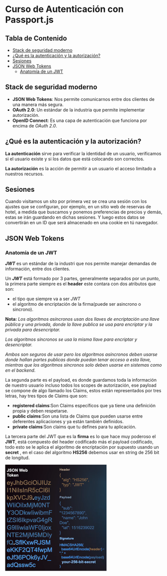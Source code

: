 # Curso de Autenticación con Passport.js

## Tabla de Contenido
- [Stack de seguridad moderno](#Stack-de-seguridad-moderno)
- [¿Qué es la autenticación y la autorización?](#¿Qué-es-la-autenticación-y-la-autorización?)
- [Sesiones](#Sesiones)
- [JSON Web Tokens](#JSON-Web-Tokens)
  - [Anatomía de un JWT](#Anatomía-de-un-JWT)

## Stack de seguridad moderno

- **JSON Web Tokens**: Nos permite comunicarnos entre dos clientes de una manera más segura.
- **OAuth 2.0**: Un estándar de la industria que permite implementar autorización.
- **OpenID Connect**: Es una capa de autenticación que funciona por encima de *OAuth 2.0*.

## ¿Qué es la autenticación y la autorización?

**La autenticación** sirve para verificar la identidad de un usuario, verificamos si el usuario existe y si los datos que está colocando son correctos.

**La autorización** es la acción de permitir a un usuario el acceso limitado a nuestros recursos.

## Sesiones

Cuando visitamos un sito por primera vez se crea una sesión con los ajustes que se configuran, por ejemplo, en un sitio web de reservas de hotel, a medida que buscamos y ponemos preferencias de precios y demás, estas se irán guardando en dichas sesiones. Y luego estos datos se convertirán en un ID que será almacenado en una cookie en tú navegador.

## JSON Web Tokens

### Anatomía de un JWT

***JWT*** es un estándar de la industri que nos permite manejar demandas de información, entre dos clientes.

Un ***JWT*** está formado por 3 partes, generalmente separados por un punto, la primera parte siempre es el **header** este contara con dos atributos que son:
  - el tipo que siempre va a ser *JWT*
  - el algoritmo de encriptación de la firma(puede ser asincrono o sincrono).

**Nota:**
*Los algoritmos asíncronos usan dos llaves de encriptación una llave pública y una privada, donde la llave publica se usa para encriptar y la privada para desencriptar.*

*Los algoritmos síncronos se usa la misma llave para encriptar y desencriptar.*

*Ambos son seguros de usar pero los algoritmos asíncronos deben usarse donde hallan partes publicas donde puedan tenar acceso a esta llave, mientras que los algoritmos síncronos solo deben usarse en sistemas como en el backend.*

La segunda parte es el payload, es donde guardamos toda la información de nuestro usuario incluso todos los scopes de autorización, ese payload se compone de algo llamado los Claims, estos están representados por tres letras, hay tres tipos de Claims que son:

- **registered claims**:Son Claims específicos que ya tiene una definición propia y deben respetarse.
- **public claims**:Son una lista de Claims que pueden usarse entre deferentes aplicaciones y ya están también definidos.
- **private claims**:Son claims que tu defines para tu aplicación.

La tercera parte del JWT que es la **firma** es lo que hace muy poderoso el **JWT**, está compuesto del header codificado más el payload codificado, todo esto se le aplica el algoritmo de encriptación por supuesto usando un **secret** , en el caso del algoritmo **HS256** debemos usar en string de 256 bit de longitud.

<img src="./img/jwt.png" />

